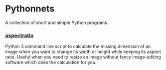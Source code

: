 # Pythonnets

A collection of short and simple Python programs.

### [aspectratio](aspectratio/aspectratio.py)
Python 3 command line script to calculate the missing dimension of an image when you want to change its width or height while keeping its aspect ratio. Useful when you need to resize an image without fancy image-editing software which does the calculation for you.